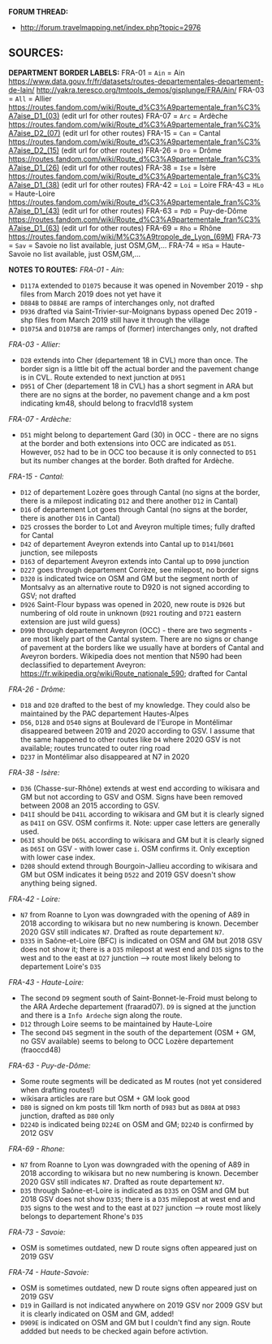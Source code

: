 ﻿**FORUM THREAD:**
- http://forum.travelmapping.net/index.php?topic=2976


**SOURCES:**
- 

**DEPARTMENT BORDER LABELS:**
FRA-01 = `Ain` = Ain
   https://www.data.gouv.fr/fr/datasets/routes-departementales-departement-de-lain/
   http://yakra.teresco.org/tmtools_demos/gisplunge/FRA/Ain/
FRA-03 = `All` = Allier
   https://routes.fandom.com/wiki/Route_d%C3%A9partementale_fran%C3%A7aise_D1_(03) (edit url for other routes)
FRA-07 = `Arc` = Ardèche
   https://routes.fandom.com/wiki/Route_d%C3%A9partementale_fran%C3%A7aise_D2_(07) (edit url for other routes)
FRA-15 = `Can` = Cantal
   https://routes.fandom.com/wiki/Route_d%C3%A9partementale_fran%C3%A7aise_D2_(15) (edit url for other routes)
FRA-26 = `Dro` = Drôme
   https://routes.fandom.com/wiki/Route_d%C3%A9partementale_fran%C3%A7aise_D1_(26) (edit url for other routes)
FRA-38 = `Ise` = Isère
   https://routes.fandom.com/wiki/Route_d%C3%A9partementale_fran%C3%A7aise_D1_(38) (edit url for other routes)
FRA-42 = `Loi` = Loire
FRA-43 = `HLo` = Haute-Loire
   https://routes.fandom.com/wiki/Route_d%C3%A9partementale_fran%C3%A7aise_D1_(43) (edit url for other routes)
FRA-63 = `PdD` = Puy-de-Dôme
   https://routes.fandom.com/wiki/Route_d%C3%A9partementale_fran%C3%A7aise_D1_(63) (edit url for other routes)
FRA-69 = `Rho` = Rhône
   https://routes.fandom.com/wiki/M%C3%A9tropole_de_Lyon_(69M)
FRA-73 = `Sav` = Savoie
   no list available, just OSM,GM,...
FRA-74 = `HSa` = Haute-Savoie
   no list available, just OSM,GM,...


**NOTES TO ROUTES:**
*FRA-01 - Ain:*
- `D117A` extended to `D1075` because it was opened in November 2019 - shp files from March 2019 does not yet have it
- `D884B` to `D884E` are ramps of interchanges only, not drafted
- `D936` drafted via Saint-Trivier-sur-Moignans bypass opened Dec 2019 - shp files from March 2019 still have it through the village
- `D1075A` and `D1075B` are ramps of (former) interchanges only, not drafted

*FRA-03 - Allier:*
- `D28` extends into Cher (departement 18 in CVL) more than once. The border sign is a little bit off the actual border and the pavement change is in CVL. Route extended to next junction at `D951`
- `D951` of Cher (departement 18 in CVL) has a short segment in ARA but there are no signs at the border, no pavement change and a km post indicating km48, should belong to fracvld18 system

*FRA-07 - Ardèche:*
- `D51` might belong to departement Gard (30) in OCC - there are no signs at the border and both extensions into OCC are indicated as `D51`. However, `D52` had to be in OCC too because it is only connected to `D51` but its number changes at the border. Both drafted for Ardèche.

*FRA-15 - Cantal:*
- `D12` of departement Lozère goes through Cantal (no signs at the border, there is a milepost indicating `D12` and there another `D12` in Cantal)
- `D16` of departement Lot goes through Cantal (no signs at the border, there is another `D16` in Cantal)
- `D25` crosses the border to Lot and Aveyron multiple times; fully drafted for Cantal
- `D42` of departement Aveyron extends into Cantal up to `D141`/`D601` junction, see mileposts
- `D163` of departement Aveyron extends into Cantal up to `D990` junction
- `D227` goes through departement Corrèze, see milepost, no border signs
- `D320` is indicated twice on OSM and GM but the segment north of Montsalvy as an alternative route to D920 is not signed according to GSV; not drafted
- `D926` Saint-Flour bypass was opened in 2020, new route is `D926` but numbering of old route in unknown (`D921` routing and `D721` eastern extension are just wild guess)
- `D990` through departement Aveyron (OCC) - there are two segments - are most likely part of the Cantal system. There are no signs or change of pavement at the borders like we usually have at borders of Cantal and Aveyron borders. Wikipedia does not mention that N590 had been declassified to departement Aveyron: https://fr.wikipedia.org/wiki/Route_nationale_590; drafted for Cantal

*FRA-26 - Drôme:*
- `D18` and `D20` drafted to the best of my knowledge. They could also be maintained by the PAC departement Hautes-Alpes
- `D56`, `D128` and `D540` signs at Boulevard de l'Europe in Montélimar disappeared between 2019 and 2020 according to GSV. I assume that the same happened to other routes like `D4` where 2020 GSV is not available; routes truncated to outer ring road
- `D237` in Montélimar also disappeared at N7 in 2020

*FRA-38 - Isère:*
- `D36` (Chasse-sur-Rhône) extends at west end according to wikisara and GM but not according to GSV and OSM. Signs have been removed between 2008 an 2015 according to GSV.
- `D41I` should be `D41L` according to wikisara and GM but it is clearly signed as `D41I` on GSV. OSM confirms it. Note: upper case letters are generally used.
- `D63I` should be `D65L` according to wikisara and GM but it is clearly signed as `D65I` on GSV - with lower case `i`. OSM confirms it. Only exception with lower case index.
- `D208` should extend through Bourgoin-Jallieu according to wikisara and GM but OSM indicates it being `D522` and 2019 GSV doesn't show anything being signed.

*FRA-42 - Loire:*
- `N7` from Roanne to Lyon was downgraded with the opening of A89 in 2018 according to wikisara but no new numbering is known. December 2020 GSV still indicates `N7`. Drafted as route departement `N7`.
- `D335` in Saône-et-Loire (BFC) is indicated on OSM and GM but 2018 GSV does not show it; there is a `D35` milepost at west end and `D35` signs to the west and to the east at `D27` junction --> route most likely belong to departement Loire's `D35`

*FRA-43 - Haute-Loire:*
- The second `D9` segment south of Saint-Bonnet-le-Froid must belong to the ARA Ardeche departement (fraarad07). `D9` is signed at the junction and there is a `Info Ardeche` sign along the route.
- `D12` through Loire seems to be maintained by Haute-Loire
- The second `D45` segment in the south of the departement (OSM + GM, no GSV available) seems to belong to OCC Lozère departement (fraoccd48)

*FRA-63 - Puy-de-Dôme:*
- Some route segments will be dedicated as M routes (not yet considered when drafting routes!)
- wikisara articles are rare but OSM + GM look good
- `D80` is signed on km posts till 1km north of `D983` but as `D80A` at `D983` junction, drafted as `D80` only
- `D224D` is indicated being `D224E` on OSM and GM; `D224D` is confirmed by 2012 GSV

*FRA-69 - Rhone:*
- `N7` from Roanne to Lyon was downgraded with the opening of A89 in 2018 according to wikisara but no new numbering is known. December 2020 GSV still indicates `N7`. Drafted as route departement `N7`.
- `D35` through Saône-et-Loire is indicated as `D335` on OSM and GM but 2018 GSV does not show `D335`; there is a `D35` milepost at west end and `D35` signs to the west and to the east at `D27` junction --> route most likely belongs to departement Rhone's `D35`

*FRA-73 - Savoie:*
- OSM is sometimes outdated, new D route signs often appeared just on 2019 GSV

*FRA-74 - Haute-Savoie:*
- OSM is sometimes outdated, new D route signs often appeared just on 2019 GSV
- `D19` in Gaillard is not indicated anywhere on 2019 GSV nor 2009 GSV but it is clearly indicated on OSM and GM, added!
- `D909E` is indicated on OSM and GM but I couldn't find any sign. Route addded but needs to be checked again before activtion.
